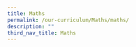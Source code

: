 ```yaml
---
title: Maths
permalink: /our-curriculum/Maths/maths/
description: ""
third_nav_title: Maths
---
```

